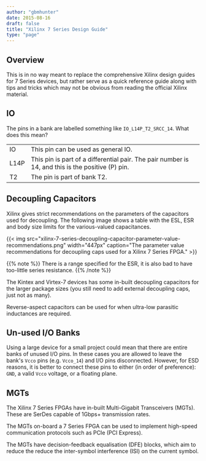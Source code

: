 ```yaml
---
author: "gbmhunter"
date: 2015-08-16
draft: false
title: "Xilinx 7 Series Design Guide"
type: "page"
---
```


## Overview

This is in no way meant to replace the comprehensive Xilinx design guides for 7 Series devices, but rather serve as a quick reference guide along with tips and tricks which may not be obvious from reading the official Xilinx material.

## IO

The pins in a bank are labelled something like `IO_L14P_T2_SRCC_14`. What does this mean?

<table>
  <tbody>
    <tr>
      <td>IO</td>
      <td>This pin can be used as general IO.</td>
    </tr>
    <tr>
      <td>L14P</td>
      <td>This pin is part of a differential pair. The pair number is 14, and this is the positive (P) pin.</td>
    </tr>
    <tr>
      <td>T2</td>
      <td>The pin is part of bank T2.</td>
    </tr>
  </tbody>
</table>

## Decoupling Capacitors

Xilinx gives strict recommendations on the parameters of the capacitors used for decoupling. The following image shows a table with the ESL, ESR and body size limits for the various-valued capacitances.

{{< img src="xilinx-7-series-decoupling-capacitor-parameter-value-recommendations.png" width="447px" caption="The parameter value recommendations for decoupling caps used for a Xilinx 7 Series FPGA." >}}

{{% note %}}
There is a range specified for the ESR, it is also bad to have too-little series resistance.
{{% /note %}}

The Kintex and Virtex-7 devices has some in-built decoupling capacitors for the larger package sizes (you still need to add external decoupling caps, just not as many).

Reverse-aspect capacitors can be used for when ultra-low parasitic inductances are required.

## Un-used I/O Banks

Using a large device for a small project could mean that there are entire banks of unused I/O pins. In these cases you are allowed to leave the bank's `Vcco` pins (e.g. `Vcco_14`) and I/O pins disconnected. However, for ESD reasons, it is better to connect these pins to either (in order of preference): `GND`, a valid `Vcco` voltage, or a floating plane.

## MGTs

The Xilinx 7 Series FPGAs have in-built Multi-Gigabit Transceivers (MGTs). These are SerDes capable of 1Gbps+ transmission rates.

The MGTs on-board a 7 Series FPGA can be used to implement high-speed communication protocols such as PCIe (PCI Express).

The MGTs have decision-feedback equalisation (DFE) blocks, which aim to reduce the reduce the inter-symbol interference (ISI) on the current symbol.
